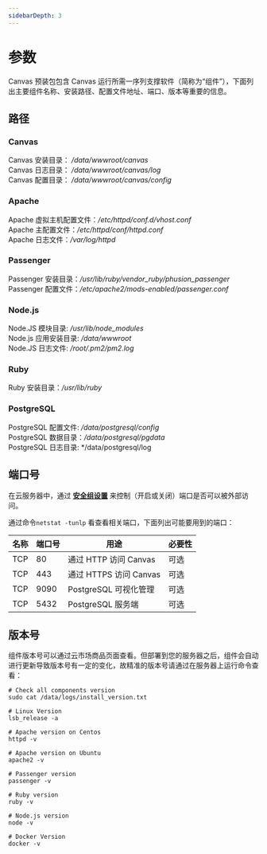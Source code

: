 ```yaml
---
sidebarDepth: 3
---
```


# 参数

Canvas 预装包包含 Canvas 运行所需一序列支撑软件（简称为“组件”），下面列出主要组件名称、安装路径、配置文件地址、端口、版本等重要的信息。

## 路径

### Canvas

Canvas 安装目录： */data/wwwroot/canvas*  
Canvas 日志目录： */data/wwwroot/canvas/log*  
Canvas 配置目录： */data/wwwroot/canvas/config*  

### Apache

Apache 虚拟主机配置文件：*/etc/httpd/conf.d/vhost.conf*  
Apache 主配置文件：*/etc/httpd/conf/httpd.conf*  
Apache 日志文件：*/var/log/httpd*

### Passenger

Passenger 安装目录：*/usr/lib/ruby/vendor_ruby/phusion_passenger*  
Passenger 配置文件：*/etc/apache2/mods-enabled/passenger.conf*

### Node.js

Node.JS 模块目录: */usr/lib/node_modules*  
Node.js 应用安装目录: */data/wwwroot*  
Node.JS 日志文件: */root/.pm2/pm2.log*

### Ruby

Ruby 安装目录：*/usr/lib/ruby*  

### PostgreSQL

PostgreSQL 配置文件: */data/postgresql/config*  
PostgreSQL 数据目录：*/data/postgresql/pgdata*  
PostgreSQL 日志目录: */data/postgresql/log

## 端口号

在云服务器中，通过 **[安全组设置](https://support.websoft9.com/docs/faq/zh/tech-instance.html)** 来控制（开启或关闭）端口是否可以被外部访问。 

通过命令`netstat -tunlp` 看查看相关端口，下面列出可能要用到的端口：

| 名称 | 端口号 | 用途 |  必要性 |
| --- | --- | --- | --- |
| TCP | 80 | 通过 HTTP 访问 Canvas | 可选 |
| TCP | 443 | 通过 HTTPS 访问 Canvas  | 可选 |
| TCP | 9090 | PostgreSQL 可视化管理 | 可选 |
| TCP | 5432 | PostgreSQL 服务端 | 可选 |

## 版本号

组件版本号可以通过云市场商品页面查看。但部署到您的服务器之后，组件会自动进行更新导致版本号有一定的变化，故精准的版本号请通过在服务器上运行命令查看：

```shell
# Check all components version
sudo cat /data/logs/install_version.txt

# Linux Version
lsb_release -a

# Apache version on Centos
httpd -v

# Apache version on Ubuntu
apache2 -v

# Passenger version
passenger -v

# Ruby version
ruby -v

# Node.js version
node -v

# Docker Version
docker -v
```
